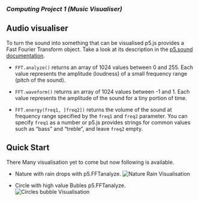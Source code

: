 ### *Computing Project  1 (Music Visualiser)*

## Audio visualiser


To turn the sound into something that can be visualised p5.js provides
a Fast Fourier Transform object. Take a look at its description in the
[p5.sound documentation](https://p5js.org/reference/#/p5.FFT).


- `FFT.analyze()` returns an array of 1024 values between 0
  and 255. Each value represents the amplitude (loudness) of a small
  frequency range (pitch of the sound).

- `FFT.waveform()` returns an array of 1024 values between -1
  and 1. Each value represents the amplitude of the sound for a tiny
  portion of time.

- `FFT.energy(freq1, [freq2])` returns the volume of the sound at
  frequency range specified by the `freq1` and `freq2` parameter. You
  can specify `freq1` as a number or p5.js provides strings for common
  values such as “bass” and “treble”, and leave `freq2` empty.


## Quick Start

There Many visualisation yet to come but now following is available.
- Nature with rain drops with p5.FFTanalyze.
  ![Nature Rain Visualisation](https://github.com/notadepapel/MusicVisualisation/blob/master/assets/nature.gif)

- Circle with high value Bubles p5.FFTanalyze.
  ![Circles bubble Visualisation](https://github.com/notadepapel/MusicVisualisation/blob/master/assets/circle.gif)


